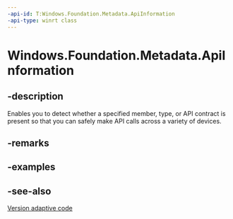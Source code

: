 ```yaml
---
-api-id: T:Windows.Foundation.Metadata.ApiInformation
-api-type: winrt class
---
```


<!-- Class syntax.
public class ApiInformation 
-->

# Windows.Foundation.Metadata.ApiInformation

## -description
Enables you to detect whether a specified member, type, or API contract is present so that you can safely make API calls across a variety of devices.

## -remarks

## -examples

## -see-also
[Version adaptive code](https://docs.microsoft.com/windows/uwp/debug-test-perf/version-adaptive-code)